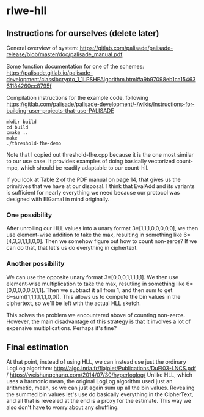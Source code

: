 # rlwe-hll


## Instructions for ourselves (delete later)
General overview of system:
https://gitlab.com/palisade/palisade-release/blob/master/doc/palisade_manual.pdf

Some function documentation for one of the schemes:
https://palisade.gitlab.io/palisade-development/classlbcrypto_1_1LPSHEAlgorithm.html#a9b97098eb1ca1546361184260cc8795f

Compilation instructions for the example code, following
https://gitlab.com/palisade/palisade-development/-/wikis/Instructions-for-building-user-projects-that-use-PALISADE
```
mkdir build
cd build
cmake ..
make
./threshold-fhe-demo
```

Note that I copied out threshold-fhe.cpp because it is the one most similar to our use case.
It provides examples of doing basically vectorized count-mpc, which should be readily adaptable to our count-hll.

If you look at Table 2 of the PDF manual on page 14, that gives us the primitives that we have at our disposal.
I think that EvalAdd and its variants is sufficient for nearly everything we need because our protocol was
designed with ElGamal in mind originally.

### One possibility
After unrolling our HLL values into a unary format 3=[1,1,1,0,0,0,0,0], we then use element-wise addition
to take the max, resulting in something like 6=[4,3,3,1,1,1,0,0]. Then we somehow figure out how to count non-zeros?
If we can do that, that let's us do everything in ciphertext.

### Another possibility
We can use the opposite unary format 3=[0,0,0,1,1,1,1,1]. We then use element-wise multiplication to
take the max, resutling in something like 6=[0,0,0,0,0,0,1,1]. Then we subtract it all from 1, and then sum to get
6=sum([1,1,1,1,1,1,0,0]). This allows us to compute the bin values in the ciphertext, so we'll be left with the actual HLL sketch.

This solves the problem we encountered above of counting non-zeros. However, the main disadvantage
of this strategy is that it involves a lot of expensive multiplications. Perhaps it's fine?

## Final estimation
At that point, instead of using HLL, we can instead use just the ordinary LogLog algorithm:
http://algo.inria.fr/flajolet/Publications/DuFl03-LNCS.pdf / https://weishungchung.com/2014/07/30/hyperloglog/
Unlike HLL, which uses a harmonic mean, the original LogLog algorithm used just an arithmetic, mean, so we can just again sum up all the bin values.
Revealing the summed bin values let's use do basically everything in the CipherText, and all that is revealed at the end is a proxy for the estimate.
This way we also don't have to worry about any shuffling.

